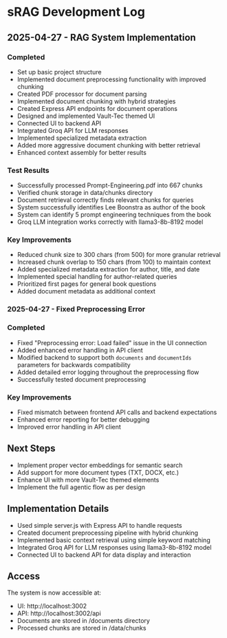 # sRAG Development Log

## 2025-04-27 - RAG System Implementation

### Completed
- Set up basic project structure
- Implemented document preprocessing functionality with improved chunking
- Created PDF processor for document parsing
- Implemented document chunking with hybrid strategies
- Created Express API endpoints for document operations
- Designed and implemented Vault-Tec themed UI
- Connected UI to backend API
- Integrated Groq API for LLM responses
- Implemented specialized metadata extraction
- Added more aggressive document chunking with better retrieval
- Enhanced context assembly for better results

### Test Results
- Successfully processed Prompt-Engineering.pdf into 667 chunks
- Verified chunk storage in data/chunks directory
- Document retrieval correctly finds relevant chunks for queries
- System successfully identifies Lee Boonstra as author of the book
- System can identify 5 prompt engineering techniques from the book
- Groq LLM integration works correctly with llama3-8b-8192 model

### Key Improvements
- Reduced chunk size to 300 chars (from 500) for more granular retrieval
- Increased chunk overlap to 150 chars (from 100) to maintain context
- Added specialized metadata extraction for author, title, and date
- Implemented special handling for author-related queries
- Prioritized first pages for general book questions
- Added document metadata as additional context

### 2025-04-27 - Fixed Preprocessing Error

### Completed
- Fixed "Preprocessing error: Load failed" issue in the UI connection
- Added enhanced error handling in API client
- Modified backend to support both `documents` and `documentIds` parameters for backwards compatibility
- Added detailed error logging throughout the preprocessing flow
- Successfully tested document preprocessing

### Key Improvements
- Fixed mismatch between frontend API calls and backend expectations
- Enhanced error reporting for better debugging
- Improved error handling in API client

## Next Steps
- Implement proper vector embeddings for semantic search
- Add support for more document types (TXT, DOCX, etc.)
- Enhance UI with more Vault-Tec themed elements
- Implement the full agentic flow as per design

## Implementation Details

- Used simple server.js with Express API to handle requests
- Created document preprocessing pipeline with hybrid chunking
- Implemented basic context retrieval using simple keyword matching
- Integrated Groq API for LLM responses using llama3-8b-8192 model
- Connected UI to backend API for data display and interaction

## Access

The system is now accessible at:
- UI: http://localhost:3002
- API: http://localhost:3002/api
- Documents are stored in /documents directory
- Processed chunks are stored in /data/chunks